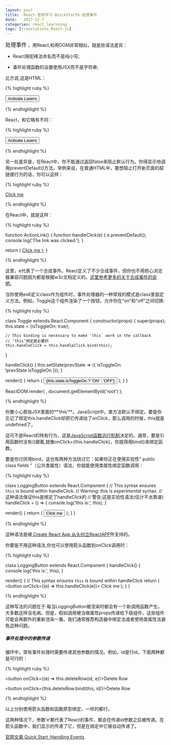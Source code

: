 ```yaml
---
layout: post
title:  React-官网学习-QuickStart6-处理事件
date:   2017-12-7
categories: react_learnning
tags: [translations_React.js]
---
```

<big>处理事件</big> ，用React,和用DOM非常相似，就是些语法差异：

* React用驼峰法命名而不是纯小写;

* 事件处理函数的设置使用JSX而不是字符串;

比方说,这是HTML：

{% highlight ruby %}

<button onclick="activateLasers()">
  Activate Lasers
</button>

{% endhighlight %}

React，和它略有不同：

{% highlight ruby %}

<button onClick={activateLasers}>
  Activate Lasers
</button>

{% endhighlight %}

另一处差异是，在React中，你不能通过返回false来阻止默认行为。你得显示地调用preventDefault()方法。举例来说，在普通HTML中，要想阻止打开新页面的超链接行为的话，你可以这样：

{% highlight ruby %}

<a href="#" onclick="console.log('The link was clicked.'); return false">
  Click me
</a>

{% endhighlight %}

在React中，就是这样：

{% highlight ruby %}

function ActionLink() {
  function handleClick(e) {
    e.preventDefault();
    console.log('The link was clicked.');
  }

  return (
    <a href="#" onClick={handleClick}>
      Click me
    </a>
  );
}

{% endhighlight %}

这里，e代表了一个合成事件。React定义了不少合成事件，但你也不用担心浏览器兼容问题因为都是根据w3c文档定义的。[这里参考更多的关于合成事件的说明](https://reactjs.org/docs/events.html)。

当你使用es6定义class作为组件时，事件处理器的一种常规的模式是class里面定义方法。例如，Toggle这个组件渲染了一个按钮，允许你在“on”和“off”之间切换:

{% highlight ruby %}

class Toggle extends React.Component {
  constructor(props) {
    super(props);
    this.state = {isToggleOn: true};

    // This binding is necessary to make `this` work in the callback
    // ‘this’绑定是必要的
    this.handleClick = this.handleClick.bind(this);
  }

  handleClick() {
    this.setState(prevState => ({
      isToggleOn: !prevState.isToggleOn
    }));
  }

  render() {
    return (
      <button onClick={this.handleClick}>
        {this.state.isToggleOn ? 'ON' : 'OFF'}
      </button>
    );
  }
}

ReactDOM.render(
  <Toggle />,
  document.getElementById('root')
);

{% endhighlight %}

你要小心那些JSX里面的**‘this’**。JavaScript中，类方法默认不绑定。要是你忘记了绑定this.handleClick却把它传递给了onClick，那么调用的时候，this就是undefined了。

这可不是React的特有行为，这是[JavaScript函数运行机制](https://www.smashingmagazine.com/2014/01/understanding-javascript-function-prototype-bind/)决定的。通常，要是引用函数时没有()跟着,就像onClick={this.handleClick}，你就得用bind()来绑定函数。

要是你讨厌用bind，这也有两种方法绕过它：如果你正在使用实验性“ public class fields ”（公共类属性）语法，你就能使用类属性绑定函数调用：


{% highlight ruby %}

class LoggingButton extends React.Component {
  // This syntax ensures `this` is bound within handleClick.
  // Warning: this is *experimental* syntax.
  // 这种语法保证this是绑定了handleClick的
  // 警告:这是实验性语法(估计不太靠谱)
  handleClick = () => {
    console.log('this is:', this);
  }

  render() {
    return (
      <button onClick={this.handleClick}>
        Click me
      </button>
    );
  }
}

{% endhighlight %}

这种语法是被[ Create React App 从头创立ReactAPP](https://github.com/facebookincubator/create-react-app)所支持的。

你要是不用这种语法,你也可以使用箭头函数到onClick调用时：

{% highlight ruby %}

class LoggingButton extends React.Component {
  handleClick() {
    console.log('this is:', this);
  }

  render() {
    // This syntax ensures `this` is bound within handleClick
    return (
      <button onClick={(e) => this.handleClick(e)}>
        Click me
      </button>
    );
  }
}

{% endhighlight %}

这种写法的问题在于:每当LoggingButton被渲染时都会有一个新调用函数产生。大多数这样没毛病。但是，假如调用被当做属性props传递给下级组件，这些组件可能会再额外的重新渲染一番。我们通常推荐构造器中绑定法或者使用类属性法避免这种问题。

##### 事件处理中的参数传递

循环中，常有事件处理时需要传递其他参数的情况。例如，id是行id，下面两种都是可行的：

{% highlight ruby %}

<button onClick={(e) => this.deleteRow(id, e)}>Delete Row</button>

<button onClick={this.deleteRow.bind(this, id)}>Delete Row</button>

{% endhighlight %}

以上分别使用箭头函数和函数原型绑定，一样的都行。

这两种情况下，参数‘e’都代表了React的事件，都会在传递id参数之后被传递。在箭头函数中，我们显示的传递了它，但是在绑定中它被自动传递了。

[官网文章 Quick Start :Handling Events](https://reactjs.org/docs/handling-events.html)
